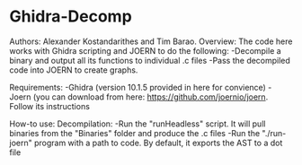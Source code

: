 # Ghidra-Decomp
Authors: Alexander Kostandarithes and Tim Barao.
Overview: The code here works with Ghidra scripting and JOERN to do the following:
  -Decompile a binary and output all its functions to individual .c files 
  -Pass the decompiled code into JOERN to create graphs. 
  
Requirements:
  -Ghidra (version 10.1.5 provided in here for convience) 
  -Joern (you can download from here: https://github.com/joernio/joern. Follow its instructions
  
  
How-to use:
  Decompilation:
    -Run the "runHeadless" script. It will pull binaries from the "Binaries" folder and produce the .c files 
    -Run the "./run-joern" program with a path to code. By default, it exports the AST to a dot file
